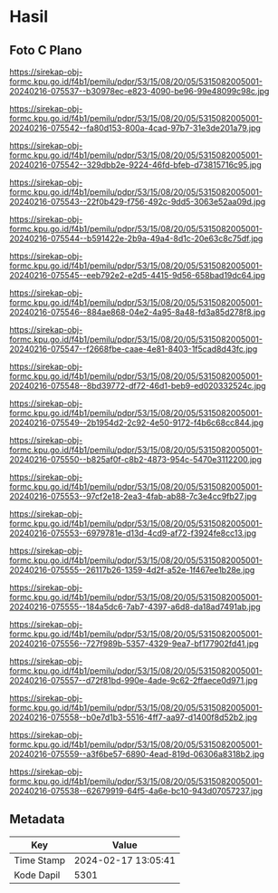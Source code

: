 # Hasil

## Foto C Plano

https://sirekap-obj-formc.kpu.go.id/f4b1/pemilu/pdpr/53/15/08/20/05/5315082005001-20240216-075537--b30978ec-e823-4090-be96-99e48099c98c.jpg

https://sirekap-obj-formc.kpu.go.id/f4b1/pemilu/pdpr/53/15/08/20/05/5315082005001-20240216-075542--fa80d153-800a-4cad-97b7-31e3de201a79.jpg

https://sirekap-obj-formc.kpu.go.id/f4b1/pemilu/pdpr/53/15/08/20/05/5315082005001-20240216-075542--329dbb2e-9224-46fd-bfeb-d73815716c95.jpg

https://sirekap-obj-formc.kpu.go.id/f4b1/pemilu/pdpr/53/15/08/20/05/5315082005001-20240216-075543--22f0b429-f756-492c-9dd5-3063e52aa09d.jpg

https://sirekap-obj-formc.kpu.go.id/f4b1/pemilu/pdpr/53/15/08/20/05/5315082005001-20240216-075544--b591422e-2b9a-49a4-8d1c-20e63c8c75df.jpg

https://sirekap-obj-formc.kpu.go.id/f4b1/pemilu/pdpr/53/15/08/20/05/5315082005001-20240216-075545--eeb792e2-e2d5-4415-9d56-658bad19dc64.jpg

https://sirekap-obj-formc.kpu.go.id/f4b1/pemilu/pdpr/53/15/08/20/05/5315082005001-20240216-075546--884ae868-04e2-4a95-8a48-fd3a85d278f8.jpg

https://sirekap-obj-formc.kpu.go.id/f4b1/pemilu/pdpr/53/15/08/20/05/5315082005001-20240216-075547--f2668fbe-caae-4e81-8403-1f5cad8d43fc.jpg

https://sirekap-obj-formc.kpu.go.id/f4b1/pemilu/pdpr/53/15/08/20/05/5315082005001-20240216-075548--8bd39772-df72-46d1-beb9-ed020332524c.jpg

https://sirekap-obj-formc.kpu.go.id/f4b1/pemilu/pdpr/53/15/08/20/05/5315082005001-20240216-075549--2b1954d2-2c92-4e50-9172-f4b6c68cc844.jpg

https://sirekap-obj-formc.kpu.go.id/f4b1/pemilu/pdpr/53/15/08/20/05/5315082005001-20240216-075550--b825af0f-c8b2-4873-954c-5470e3112200.jpg

https://sirekap-obj-formc.kpu.go.id/f4b1/pemilu/pdpr/53/15/08/20/05/5315082005001-20240216-075553--97cf2e18-2ea3-4fab-ab88-7c3e4cc9fb27.jpg

https://sirekap-obj-formc.kpu.go.id/f4b1/pemilu/pdpr/53/15/08/20/05/5315082005001-20240216-075553--6979781e-d13d-4cd9-af72-f3924fe8cc13.jpg

https://sirekap-obj-formc.kpu.go.id/f4b1/pemilu/pdpr/53/15/08/20/05/5315082005001-20240216-075555--26117b26-1359-4d2f-a52e-1f467ee1b28e.jpg

https://sirekap-obj-formc.kpu.go.id/f4b1/pemilu/pdpr/53/15/08/20/05/5315082005001-20240216-075555--184a5dc6-7ab7-4397-a6d8-da18ad7491ab.jpg

https://sirekap-obj-formc.kpu.go.id/f4b1/pemilu/pdpr/53/15/08/20/05/5315082005001-20240216-075556--727f989b-5357-4329-9ea7-bf177902fd41.jpg

https://sirekap-obj-formc.kpu.go.id/f4b1/pemilu/pdpr/53/15/08/20/05/5315082005001-20240216-075557--d72f81bd-990e-4ade-9c62-2ffaece0d971.jpg

https://sirekap-obj-formc.kpu.go.id/f4b1/pemilu/pdpr/53/15/08/20/05/5315082005001-20240216-075558--b0e7d1b3-5516-4ff7-aa97-d1400f8d52b2.jpg

https://sirekap-obj-formc.kpu.go.id/f4b1/pemilu/pdpr/53/15/08/20/05/5315082005001-20240216-075559--a3f6be57-6890-4ead-819d-06306a8318b2.jpg

https://sirekap-obj-formc.kpu.go.id/f4b1/pemilu/pdpr/53/15/08/20/05/5315082005001-20240216-075538--62679919-64f5-4a6e-bc10-943d07057237.jpg


## Metadata

| Key        | Value               |
| ---------- | ------------------- |
| Time Stamp | 2024-02-17 13:05:41 |
| Kode Dapil | 5301                |



